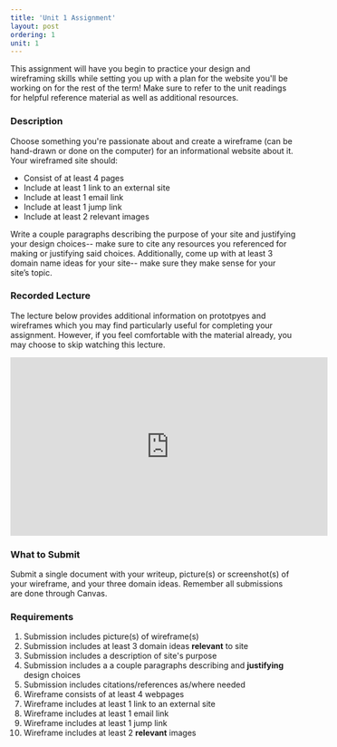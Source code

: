 ```yaml
---
title: 'Unit 1 Assignment'
layout: post
ordering: 1
unit: 1
---
```


This assignment will have you begin to practice your design and wireframing skills while setting you up with a plan for the website you'll be working on for the rest of the term! Make sure to refer to the unit readings for helpful reference material as well as additional resources. 

### Description
Choose something you're passionate about and create a wireframe (can be hand-drawn or done on the computer) for an informational website about it. Your wireframed site should:
- Consist of at least 4 pages 
- Include at least 1 link to an external site
- Include at least 1 email link
- Include at least 1 jump link
- Include at least 2 relevant images

Write a couple paragraphs describing the purpose of your site and justifying your design choices-- make sure to cite any resources you referenced for making or justifying said choices. Additionally, come up with at least 3 domain name ideas for your site-- make sure they make sense for your site’s topic. 

### Recorded Lecture
The lecture below provides additional information on prototpyes and wireframes which you may find particularly useful for completing your assignment. However, if you feel comfortable with the material already, you may choose to skip watching this lecture.
<iframe width="560" height="315" src="https://www.youtube.com/embed/KoKX6tbpZUQ?si=OrxswG4D1okSMzmJ" title="YouTube video player" frameborder="0" allow="accelerometer; autoplay; clipboard-write; encrypted-media; gyroscope; picture-in-picture; web-share" referrerpolicy="strict-origin-when-cross-origin" allowfullscreen></iframe>

### What to Submit
Submit a single document with your writeup, picture(s) or screenshot(s) of your wireframe, and your three domain ideas. Remember all submissions are done through Canvas. 

### Requirements
1. Submission includes picture(s) of wireframe(s)
1. Submission includes at least 3 domain ideas **relevant** to site
1. Submission includes a description of site's purpose 
1. Submission includes a a couple paragraphs describing and **justifying** design choices
1. Submission includes citations/references as/where needed
1. Wireframe consists of at least 4 webpages
1. Wireframe includes at least 1 link to an external site
1. Wireframe includes at least 1 email link
1. Wireframe includes at least 1 jump link
1. Wireframe includes at least 2 **relevant** images

